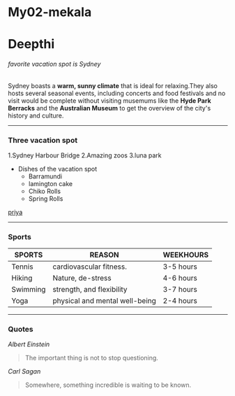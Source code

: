 # My02-mekala

# Deepthi

###### favorite vacation spot is Sydney
Sydney boasts a **warm, sunny climate** that is ideal for relaxing.They also hosts several seasonal events, including concerts and food festivals and no visit would  be complete without visiting musemums like the **Hyde Park Berracks**  and the **Australian Museum** to get the overview of the city's history and culture.

-----

### Three vacation spot
1.Sydney Harbour Bridge
2.Amazing zoos
3.luna park
* Dishes of the vacation spot
    * Barramundi
    * lamington cake
    * Chiko Rolls
    * Spring Rolls

[priya](https://github.com/KKFJF/My02-mekala/blob/main/MyStats.md)

-----

### Sports

|SPORTS   |        REASON                | WEEKHOURS |
|-------  |------------------------------|-----------|
|Tennis   |cardiovascular fitness.       | 3-5 hours |       
|Hiking   |Nature, de-stress             | 4-6 hours |
|Swimming |strength, and flexibility     | 3-7 hours |
|Yoga     |physical and mental well-being| 2-4 hours |   

-----

### Quotes
*Albert Einstein*
> The important thing is not to stop questioning.

*Carl Sagan*
> Somewhere, something incredible is waiting to be known.


